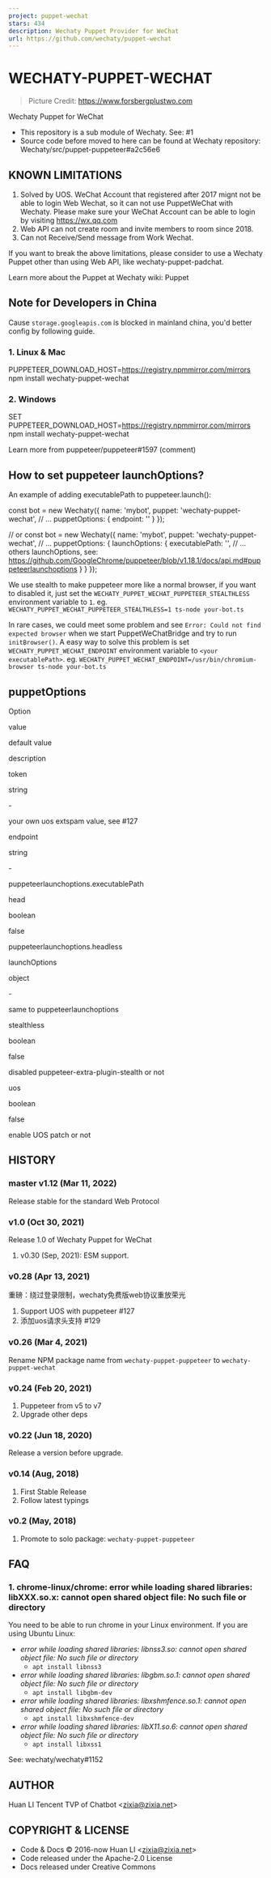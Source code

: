 ```yaml
---
project: puppet-wechat
stars: 434
description: Wechaty Puppet Provider for WeChat
url: https://github.com/wechaty/puppet-wechat
---
```


WECHATY-PUPPET-WECHAT
=====================

> Picture Credit: https://www.forsbergplustwo.com

Wechaty Puppet for WeChat

-   This repository is a sub module of Wechaty. See: #1
-   Source code before moved to here can be found at Wechaty repository: Wechaty/src/puppet-puppeteer#a2c56e6

KNOWN LIMITATIONS
-----------------

1.  Solved by UOS. WeChat Account that registered after 2017 mignt not be able to login Web Wechat, so it can not use PuppetWeChat with Wechaty. Please make sure your WeChat Account can be able to login by visiting https://wx.qq.com
2.  Web API can not create room and invite members to room since 2018.
3.  Can not Receive/Send message from Work Wechat.

If you want to break the above limitations, please consider to use a Wechaty Puppet other than using Web API, like wechaty-puppet-padchat.

Learn more about the Puppet at Wechaty wiki: Puppet

Note for Developers in China
----------------------------

Cause `storage.googleapis.com` is blocked in mainland china, you'd better config by following guide.

### 1\. Linux & Mac

PUPPETEER\_DOWNLOAD\_HOST=https://registry.npmmirror.com/mirrors npm install wechaty-puppet-wechat

### 2\. Windows

SET PUPPETEER\_DOWNLOAD\_HOST=https://registry.npmmirror.com/mirrors npm install wechaty-puppet-wechat

Learn more from puppeteer/puppeteer#1597 (comment)

How to set puppeteer launchOptions?
-----------------------------------

An example of adding executablePath to puppeteer.launch():

const bot \= new Wechaty({
  name: 'mybot',
  puppet: 'wechaty-puppet-wechat',
  // ...
  puppetOptions: {
    endpoint: '<executablePath>'
  }
});

// or
const bot \= new Wechaty({
  name: 'mybot',
  puppet: 'wechaty-puppet-wechat',
  // ...
  puppetOptions: {
    launchOptions: {
      executablePath: '<executablePath>',
      // ... others launchOptions, see: https://github.com/GoogleChrome/puppeteer/blob/v1.18.1/docs/api.md#puppeteerlaunchoptions
    }
  }
});

We use stealth to make puppeteer more like a normal browser, if you want to disabled it, just set the `WECHATY_PUPPET_WECHAT_PUPPETEER_STEALTHLESS` environment variable to `1`. eg. `WECHATY_PUPPET_WECHAT_PUPPETEER_STEALTHLESS=1 ts-node your-bot.ts`

In rare cases, we could meet some problem and see `Error: Could not find expected browser` when we start PuppetWeChatBridge and try to run `initBrowser()`. A easy way to solve this problem is set `WECHATY_PUPPET_WECHAT_ENDPOINT` environment variable to `<your executablePath>`. eg. `WECHATY_PUPPET_WECHAT_ENDPOINT=/usr/bin/chromium-browser ts-node your-bot.ts`

puppetOptions
-------------

Option

value

default value

description

token

string

\-

your own uos extspam value, see #127

endpoint

string

\-

puppeteerlaunchoptions.executablePath

head

boolean

false

puppeteerlaunchoptions.headless

launchOptions

object

\-

same to puppeteerlaunchoptions

stealthless

boolean

false

disabled puppeteer-extra-plugin-stealth or not

uos

boolean

false

enable UOS patch or not

HISTORY
-------

### master v1.12 (Mar 11, 2022)

Release stable for the standard Web Protocol

### v1.0 (Oct 30, 2021)

Release 1.0 of Wechaty Puppet for WeChat

1.  v0.30 (Sep, 2021): ESM support.

### v0.28 (Apr 13, 2021)

重磅：绕过登录限制，wechaty免费版web协议重放荣光

1.  Support UOS with puppeteer #127
2.  添加uos请求头支持 #129

### v0.26 (Mar 4, 2021)

Rename NPM package name from `wechaty-puppet-puppeteer` to `wechaty-puppet-wechat`

### v0.24 (Feb 20, 2021)

1.  Puppeteer from v5 to v7
2.  Upgrade other deps

### v0.22 (Jun 18, 2020)

Release a version before upgrade.

### v0.14 (Aug, 2018)

1.  First Stable Release
2.  Follow latest typings

### v0.2 (May, 2018)

1.  Promote to solo package: `wechaty-puppet-puppeteer`

FAQ
---

### 1\. chrome-linux/chrome: error while loading shared libraries: libXXX.so.x: cannot open shared object file: No such file or directory

You need to be able to run chrome in your Linux environment. If you are using Ubuntu Linux:

-   _error while loading shared libraries: libnss3.so: cannot open shared object file: No such file or directory_
    -   `apt install libnss3`
-   _error while loading shared libraries: libgbm.so.1: cannot open shared object file: No such file or directory_
    -   `apt install libgbm-dev`
-   _error while loading shared libraries: libxshmfence.so.1: cannot open shared object file: No such file or directory_
    -   `apt install libxshmfence-dev`
-   _error while loading shared libraries: libX11.so.6: cannot open shared object file: No such file or directory_
    -   `apt install libxss1`

See: wechaty/wechaty#1152

AUTHOR
------

Huan LI Tencent TVP of Chatbot <zixia@zixia.net\>

COPYRIGHT & LICENSE
-------------------

-   Code & Docs © 2016-now Huan LI <zixia@zixia.net\>
-   Code released under the Apache-2.0 License
-   Docs released under Creative Commons
